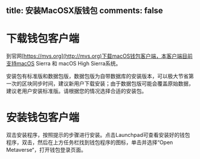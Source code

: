 title: 安装MacOSX版钱包
comments: false
---

# 下载钱包客户端
到官网[https://mvs.org](http://mvs.org)下载macOS钱包客户端，本客户端目前支持macOS Sierra 和 macOS High Sierra系统。

安装包有标准版和数据包版，数据包版为自带数据库的安装版本，可以极大节省第一次的区块同步时间，建议新用户下载安装；由于数据包版可能会覆盖原始数据，建议老用户安装标准版。请根据您的情况选择合适的安装包。

# 安装钱包客户端
双击安装程序，按照提示的步骤进行安装。点击Launchpad可查看安装好的钱包程序，双击，然后在上方任务栏找到钱包程序的图标，单击并选择“Open Metaverse“，打开钱包登录页面。

